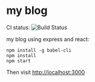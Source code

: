 my blog
=======

CI status: ![Build Status](https://travis-ci.org/zhangqians/zhangqian--blog.png?branch=master)

my blog using express and react:
```
npm install -g babel-cli
npm install
npm start
```

Then visit <http://localhost:3000>




